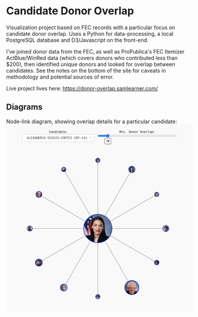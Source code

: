 # Candidate Donor Overlap

Visualization project based on FEC records with a particular focus on candidate donor overlap. Uses a Python for data-processing, a local PostgreSQL database and D3/Javascript on the front-end.

I've joined donor data from the FEC, as well as ProPublica's FEC Itemizer ActBlue/WinRed data (which covers donors who contributed less than $200), then identified unique donors and looked for overlap between candidates. See the notes on the bottom of the site for caveats in methodology and potential sources of error.

Live project lives here: https://donor-overlap.samlearner.com/

## Diagrams

Node-link diagram, showing overlap details for a particular candidate:
![First node-link diagram, showing overlap details for particular candidates](https://github.com/sdl60660/donor_overlap/blob/9300a46d5789ac2470919c3f002e9c8ebbbf8f8e/static/images/display_image.png)
